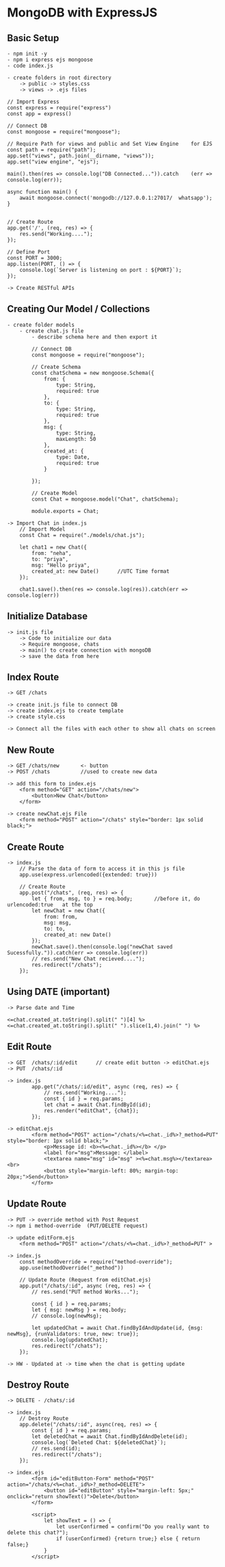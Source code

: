 # MongoDB with ExpressJS

## Basic Setup 
    - npm init -y
    - npm i express ejs mongoose
    - code index.js

    - create folders in root directory
        -> public -> styles.css
        -> views -> .ejs files

    // Import Express
    const express = require("express")
    const app = express()

    // Connect DB
    const mongoose = require("mongoose");

    // Require Path for views and public and Set View Engine    for EJS
    const path = require("path");
    app.set("views", path.join(__dirname, "views"));
    app.set("view engine", "ejs");

    main().then(res => console.log("DB Connected...")).catch    (err => console.log(err));

    async function main() {
        await mongoose.connect('mongodb://127.0.0.1:27017/  whatsapp');
    }


    // Create Route
    app.get('/', (req, res) => {
        res.send("Working....");
    });

    // Define Port
    const PORT = 3000;
    app.listen(PORT, () => {
        console.log(`Server is listening on port : ${PORT}`);
    });

    -> Create RESTful APIs

## Creating Our Model / Collections
    - create folder models
        - create chat.js file
            - describe schema here and then export it

            // Connect DB
            const mongoose = require("mongoose");

            // Create Schema
            const chatSchema = new mongoose.Schema({
                from: {
                    type: String,
                    required: true
                },
                to: {
                    type: String,
                    required: true
                },
                msg: {
                    type: String,
                    maxLength: 50
                },
                created_at: {
                    type: Date,
                    required: true
                }

            });

            // Create Model
            const Chat = mongoose.model("Chat", chatSchema);

            module.exports = Chat;
    
    -> Import Chat in index.js
        // Import Model
        const Chat = require("./models/chat.js");

        let chat1 = new Chat({
            from: "neha",
            to: "priya",
            msg: "Hello priya",
            created_at: new Date()      //UTC Time format
        });

        chat1.save().then(res => console.log(res)).catch(err =>         console.log(err))


## Initialize Database
    -> init.js file
        -> Code to initialize our data
        -> Require mongoose, chats
        -> main() to create connection with mongoDB
        -> save the data from here

## Index Route
    -> GET /chats
    
    -> create init.js file to connect DB
    -> create index.ejs to create template
    -> create style.css

    -> Connect all the files with each other to show all chats on screen

## New Route
    -> GET /chats/new       <- button
    -> POST /chats          //used to create new data

    -> add this form to index.ejs
        <form method="GET" action="/chats/new">
            <button>New Chat</button>
        </form>

    -> create newChat.ejs File
        <form method="POST" action="/chats" style="border: 1px solid black;">

## Create Route
    -> index.js
        // Parse the data of form to access it in this js file
        app.use(express.urlencoded({extended: true}))

        // Create Route
        app.post("/chats", (req, res) => {
            let { from, msg, to } = req.body;       //before it, do urlencoded:true   at the top
            let newChat = new Chat({
                from: from,
                msg: msg,
                to: to,
                created_at: new Date()
            });
            newChat.save().then(console.log("newChat saved      Sucessfully.")).catch(err => console.log(err))
            // res.send("New Chat recieved....");
            res.redirect("/chats");
        });

## Using DATE (important)
    -> Parse date and Time 

    <=chat.created_at.toString().split(" ")[4] %>
    <=chat.created_at.toString().split(" ").slice(1,4).join(" ") %>


## Edit Route
    -> GET  /chats/:id/edit      // create edit button -> editChat.ejs
    -> PUT  /chats/:id

    -> index.js
            app.get("/chats/:id/edit", async (req, res) => {
                // res.send("Working....");
                const { id } = req.params;
                let chat = await Chat.findById(id);
                res.render("editChat", {chat});
            });

    -> editChat.ejs
            <form method="POST" action="/chats/<%=chat._id%>?_method=PUT" style="border: 1px solid black;">
                <p>Message id: <b><%=chat._id%></b> </p>
                <label for="msg">Message: </label>
                <textarea name="msg" id="msg" ><%=chat.msg%></textarea> <br>
                <button style="margin-left: 80%; margin-top: 20px;">Send</button>
            </form>

## Update Route
    -> PUT -> override method with Post Request
    -> npm i method-override  (PUT/DELETE request)

    -> update editForm.ejs
        <form method="POST" action="/chats/<%=chat._id%>?_method=PUT" >

    -> index.js
        const methodOverride = require("method-override");
        app.use(methodOverride("_method"))

        // Update Route (Request from editChat.ejs)
        app.put("/chats/:id", async (req, res) => {
            // res.send("PUT method Works...");

            const { id } = req.params;
            let { msg: newMsg } = req.body;
            // console.log(newMsg);

            let updatedChat = await Chat.findByIdAndUpdate(id, {msg: newMsg}, {runValidators: true, new: true});
            console.log(updatedChat);
            res.redirect("/chats");
        });

    -> HW - Updated at -> time when the chat is getting update

## Destroy Route
    -> DELETE - /chats/:id

    -> index.js
        // Destroy Route
        app.delete("/chats/:id", async(req, res) => {
            const { id } = req.params;
            let deletedChat = await Chat.findByIdAndDelete(id);
            console.log(`Deleted Chat: ${deletedChat}`);
            // res.send(id);
            res.redirect("/chats");
        });

    -> index.ejs
            <form id="editButton-Form" method="POST" action="/chats/<%=chat._id%>?_method=DELETE">
                <button id="editButton" style="margin-left: 5px;" onclick="return showText()">Delete</button>
            </form> 

            <script>
                let showText = () => {
                    let userConfirmed = confirm("Do you really want to delete this chat?");
                    if (userConfirmed) {return true;} else { return false;}
                }
            </script>